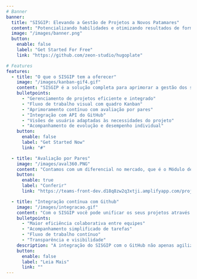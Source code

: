```yaml
---
# Banner
banner:
  title: "SISGIP: Elevando a Gestão de Projetos a Novos Patamares"
  content: "Potencializando habilidades e otimizando resultados de forma excepcional."
  image: "/images/banner.png"
  button:
    enable: false
    label: "Get Started For Free"
    link: "https://github.com/zeon-studio/hugoplate"

# Features
features:
  - title: "O que o SISGIP tem a oferecer"
    image: "/images/kanban-gif4.gif"
    content: "SISGIP é a solução completa para aprimorar a gestão dos seus projetos. O que o SISGIP oferece:"
    bulletpoints:
      - "Gerenciamento de projetos eficiente e integrado"
      - "Fluxo de trabalho visual com quadro Kanban"
      - "Aprimoramento contínuo com avaliação por pares"
      - "Integração com API do GitHub"
      - "Visões de usuário adaptadas às necessidades do projeto"
      - "Acompanhamento de evolução e desempenho individual"
    button:
      enable: false
      label: "Get Started Now"
      link: "#"

  - title: "Avaliação por Pares"
    image: "/images/aval360.PNG"
    content: "Contamos com um diferencial no mercado, que é o Módulo de Avaliações, onde o desenvolvedor pode avaliar os membros da sua equipe, ser avaliado, acompanhar sua evolução e desempenho."
    button:
      enable: true
      label: "Conferir"
      link: "https://teams-front-dev.d18q8zw2q3xtji.amplifyapp.com/projects"

  - title: "Integração contínua com Github"
    image: "/images/integracao.gif"
    content: "Com o SISGIP você pode unificar os seus projetos através da integração SISGIP-GitHub"
    bulletpoints:
      - "Maior eficiência colaborativa entre equipes"
      - "Acompanhamento simplificado de tarefas"
      - "Fluxo de trabalho contínuo"
      - "Transparência e visibilidade"
    description: "A integração do SISGIP com o GitHub não apenas agiliza o gerenciamento de projetos, como cria uma experiência mais fluida e produtiva. Ganhe tempo, mantenha o foco e alcance resultados superiores com essa poderosa combinação de ferramentas."
    button:
      enable: false
      label: "Leia Mais"
      link: ""
---
```

